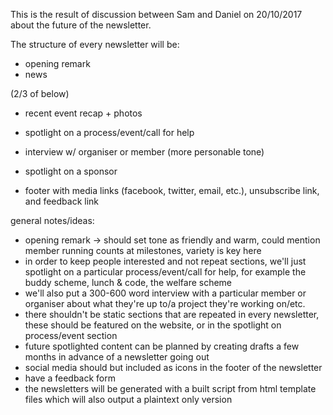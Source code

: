 This is the result of discussion between Sam and Daniel on 20/10/2017 about the
future of the newsletter.

The structure of every newsletter will be:

- opening remark
- news

(2/3 of below)
- recent event recap + photos
- spotlight on a process/event/call for help
- interview w/ organiser or member (more personable tone)

- spotlight on a sponsor
- footer with media links (facebook, twitter, email, etc.), unsubscribe link, and feedback link

general notes/ideas:
- opening remark -> should set tone as friendly and warm, could mention member
running counts at milestones, variety is key here
- in order to keep people interested and not repeat sections, we'll just spotlight
on a particular process/event/call for help, for example the buddy scheme, lunch & code,
the welfare scheme
- we'll also put a 300-600 word interview with a particular member or organiser
about what they're up to/a project they're working on/etc.
- there shouldn't be static sections that are repeated in every newsletter, these
should be featured on the website, or in the spotlight on process/event section
- future spotlighted content can be planned by creating drafts a few months in
advance of a newsletter going out
- social media should but included as icons in the footer of the newsletter
- have a feedback form
- the newsletters will be generated with a built script from html template files
which will also output a plaintext only version
